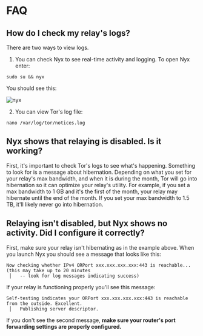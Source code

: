 # FAQ

## How do I check my relay's logs?
There are two ways to view logs. 

1. You can check Nyx to see real-time activity and logging. To open Nyx enter:

```
sudo su && nyx
```

You should see this:

![nyx](https://github.com/scidsg/pi-relay/assets/28545431/f507ce49-84a0-4387-83dc-55637afda042)

2. You can view Tor's log file:

```
nano /var/log/tor/notices.log
```

## Nyx shows that relaying is disabled. Is it working?
First, it's important to check Tor's logs to see what's happening. Something to look for is a message about hibernation. Depending on what you set for your relay's max bandwidth, and when it is during the month, Tor will go into hibernation so it can optimize your relay's utility.
For example, if you set a max bandwidth to 1 GB and it's the first of the month, your relay may hibernate until the end of the month.
If you set your max bandwidth to 1.5 TB, it'll likely never go into hibernation.

## Relaying isn't disabled, but Nyx shows no activity. Did I configure it correctly? 
First, make sure your relay isn't hibernating as in the example above.
When you launch Nyx you should see a message that looks like this:

```
Now checking whether IPv4 ORPort xxx.xxx.xxx.xxx:443 is reachable... (this may take up to 20 minutes
 │   -- look for log messages indicating success)
```

If your relay is functioning properly you'll see this message:

```
Self-testing indicates your ORPort xxx.xxx.xxx.xxx:443 is reachable from the outside. Excellent.
 │   Publishing server descriptor.
```

If you don't see the second message, **make sure your router's port forwarding settings are properly configured.**
